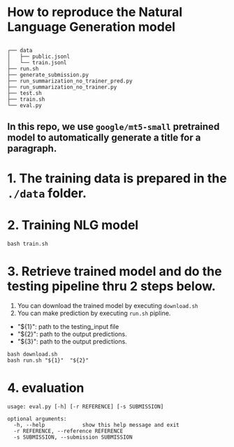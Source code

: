 # How to reproduce the **Natural Language Generation** model
## 

```
┌── data
│   ├── public.jsonl
│   └── train.jsonl
├── run.sh
├── generate_submission.py
├── run_summarization_no_trainer_pred.py
├── run_summarization_no_trainer.py
├── test.sh
├── train.sh
└── eval.py
```
## In this repo, we use `google/mt5-small` pretrained model to automatically generate a title for a paragraph.


#  1. The training data is prepared in the `./data` folder.

#  2. Training NLG model
```bash=
bash train.sh
```
#  3. Retrieve trained model and do the testing pipeline thru 2 steps below.
1. You can download the trained model by executing `download.sh`
2. You can make prediction by executing `run.sh` pipline.
-  "${1}": path to the testing_input file
-  "${2}": path to the output predictions.
-  "${3}": path to the output predictions.
```bash=
bash download.sh
bash run.sh "${1}"  "${2}" 
```
#  4. evaluation
```bash=
usage: eval.py [-h] [-r REFERENCE] [-s SUBMISSION]

optional arguments:
  -h, --help            show this help message and exit
  -r REFERENCE, --reference REFERENCE
  -s SUBMISSION, --submission SUBMISSION
``` 

